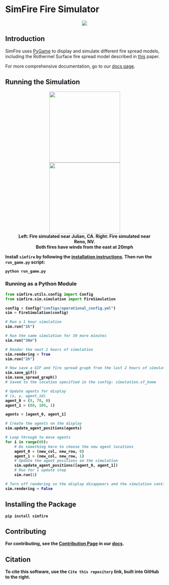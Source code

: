 # SimFire Fire Simulator

<p align="center">
    <img src="https://raw.githubusercontent.com/mitrefireline/simfire/main/assets/icons/rl_logo_horizontal.png">
</p>

## Introduction

SimFire uses [PyGame](https://www.pygame.org/wiki/about) to display and simulate different fire spread models, including the Rothermel Surface fire spread model described in [this](https://www.fs.usda.gov/rm/pubs_series/rmrs/gtr/rmrs_gtr371.pdf) paper.

For more comprehensive documentation, go to our [docs page](https://mitrefireline.github.io/simfire).


## Running the Simulation
<figure>
    <p align="center">
        <img src="https://raw.githubusercontent.com/mitrefireline/simfire/main/assets/gifs/simulation_33.06N_116.58W.gif" width="225" />
        <img src="https://raw.githubusercontent.com/mitrefireline/simfire/main/assets/gifs/simulation_39.67N_119.80W.gif" width="225" />
        <br><b>Left: Fire simulated near Julian, CA. Right: Fire simulated near Reno, NV.
        <br>Both fires have winds from the east at 20mph<b>
    </p>
 </figure>

Install `simfire` by following the [installation instructions](#installing-the-package). Then run the `run_game.py` script:

```shell
python run_game.py
```

### Running as a Python Module

```python
from simfire.utils.config import Config
from simfire.sim.simulation import FireSimulation

config = Config("configs/operational_config.yml")
sim = FireSimulation(config)

# Run a 1 hour simulation
sim.run("1h")

# Run the same simulation for 30 more minutes
sim.run("30m")

# Render the next 2 hours of simulation
sim.rendering = True
sim.run("2h")

# Now save a GIF and fire spread graph from the last 2 hours of simulation
sim.save_gif()
sim.save_spread_graph()
# Saved to the location specified in the config: simulation.sf_home

# Update agents for display
# (x, y, agent_id)
agent_0 = (5, 78, 0)
agent_1 = (80, 105, 1)

agents = [agent_0, agent_1]

# Create the agents on the display
sim.update_agent_positions(agents)

# Loop through to move agents
for i in range(60):
    # Do something here to choose the new agent locations
    agent_0 = (new_col, new_row, 0)
    agent_1 = (new_col, new_row, 1)
    # Update the agent positions on the simulation
    sim.update_agent_positions([agent_0, agent_1])
    # Run for 1 update step
    sim.run(1)

# Turn off rendering so the display disappears and the simulation continues to run in the background
sim.rendering = False
```

## Installing the Package

```shell
pip install simfire
```

## Contributing

For contributing, see the [Contribution Page](https://mitrefireline.github.io/simfire/contributing.html) in our [docs](https://mitrefireline.github.io/simfire).

## Citation

To cite this software, use the `Cite this repository` link, built into GitHub to the right.
